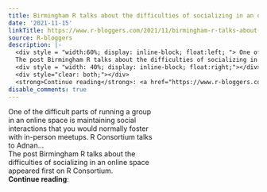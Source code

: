 ```yaml
---
title: Birmingham R talks about the difficulties of socializing in an online space
date: '2021-11-15'
linkTitle: https://www.r-bloggers.com/2021/11/birmingham-r-talks-about-the-difficulties-of-socializing-in-an-online-space/
source: R-bloggers
description: |-
  <div style = "width:60%; display: inline-block; float:left; "> One of the difficult parts of running a group in an online space is maintaining social interactions that you would normally foster with in-person meetups. R Consortium talks to Adnan...<br />
  The post Birmingham R talks about the difficulties of socializing in an online space appeared first on R Consortium.</div>
  <div style = "width: 40%; display: inline-block; float:right;"></div>
  <div style="clear: both;"></div>
  <strong>Continue reading</strong>: <a href="https://www.r-bloggers.com/2021/11/birmingham-r-talks-about-the-difficulties-o ...
disable_comments: true
---
```

<div style = "width:60%; display: inline-block; float:left; "> One of the difficult parts of running a group in an online space is maintaining social interactions that you would normally foster with in-person meetups. R Consortium talks to Adnan...<br />
The post Birmingham R talks about the difficulties of socializing in an online space appeared first on R Consortium.</div>
<div style = "width: 40%; display: inline-block; float:right;"></div>
<div style="clear: both;"></div>
<strong>Continue reading</strong>: <a href="https://www.r-bloggers.com/2021/11/birmingham-r-talks-about-the-difficulties-o ...
